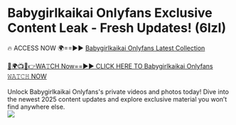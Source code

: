 # Babygirlkaikai Onlyfans Exclusive Content Leak - Fresh Updates! (6lzl)

🔥 ACCESS NOW 🌍==►► <a href="https://tinyurl.com/kvy9nzfs" rel="nofollow">Babygirlkaikai Onlyfans Latest Collection</a>
<br><br>
[🔴🌍📺📱👉WA𝚃CH Now==►► CLICK HERE TO Babygirlkaikai Onlyfans 𝚆𝙰𝚃𝙲𝙷 NOW](https://tinyurl.com/kvy9nzfs)
<br><br>
Unlock Babygirlkaikai Onlyfans's private videos and photos today! Dive into the newest 2025 content updates and explore exclusive material you won’t find anywhere else.
<br>
<a href="https://tinyurl.com/kvy9nzfs" rel="nofollow" data-target="animated-image.originalLink"><img src="https://camo.githubusercontent.com/8a4f000d20f83aca3bf7ec5f350d767afa0574a8a352519fd8cfa583a6f93a33/68747470733a2f2f692e696d6775722e636f6d2f644a486b345a712e676966" data-canonical-src="https://i.imgur.com/dJHk4Zq.gif" style="max-width: 100%; display: inline-block;" data-target="animated-image.originalImage"></a>
<br>

